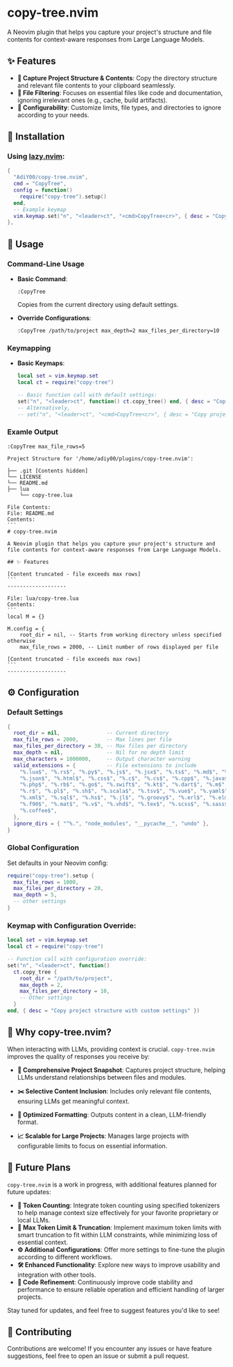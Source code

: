 # copy-tree.nvim

A Neovim plugin that helps you capture your project's structure and file contents for context-aware responses from Large Language Models.

## ✨ Features

- **📁 Capture Project Structure & Contents**: Copy the directory structure and relevant file contents to your clipboard seamlessly.
- **🎯 File Filtering**: Focuses on essential files like code and documentation, ignoring irrelevant ones (e.g., cache, build artifacts).
- **🔧 Configurability**: Customize limits, file types, and directories to ignore according to your needs.

## 🚀 Installation

### Using [lazy.nvim](https://github.com/folke/lazy.nvim):

```lua
{
  "AdiY00/copy-tree.nvim",
  cmd = "CopyTree",
  config = function()
    require("copy-tree").setup()
  end,
  -- Example keymap  
  vim.keymap.set("n", "<leader>ct", "<cmd>CopyTree<cr>", { desc = "Copy project structure from current directory" }),
},
```

## 📖 Usage

### Command-Line Usage

- **Basic Command**:
  
  ```vim
  :CopyTree
  ```
  
  Copies from the current directory using default settings.
  
- **Override Configurations**:
  
  ```vim
  :CopyTree /path/to/project max_depth=2 max_files_per_directory=10
  ```
  

### Keymapping

- **Basic Keymaps**:
  
  ```lua
  local set = vim.keymap.set
  local ct = require("copy-tree")
  
  -- Basic function call with default settings:
  set("n", "<leader>ct", function() ct.copy_tree() end, { desc = "Copy project structure from current directory" })
  -- Alternatively,
  -- set("n", "<leader>ct", "<cmd>CopyTree<cr>", { desc = "Copy project structure from current directory" }),
  ```
  

### Examle Output

`:CopyTree max_file_rows=5`

````plaintext
Project Structure for '/home/adiy00/plugins/copy-tree.nvim':

├── .git [Contents hidden]
└── LICENSE
└── README.md
├── lua
    └── copy-tree.lua

File Contents:
File: README.md
Contents:
```
# copy-tree.nvim

A Neovim plugin that helps you capture your project's structure and file contents for context-aware responses from Large Language Models.

## ✨ Features

[Content truncated - file exceeds max rows]
```
-------------------

File: lua/copy-tree.lua
Contents:
```
local M = {}

M.config = {
    root_dir = nil, -- Starts from working directory unless specified otherwise
    max_file_rows = 2000, -- Limit number of rows displayed per file

[Content truncated - file exceeds max rows]
```
-------------------
````

## ⚙️ Configuration

### Default Settings

```lua
{
  root_dir = nil,               -- Current directory
  max_file_rows = 2000,         -- Max lines per file
  max_files_per_directory = 30, -- Max files per directory
  max_depth = nil,              -- Nil for no depth limit
  max_characters = 1000000,     -- Output character warning
  valid_extensions = {          -- File extensions to include
    "%.lua$", "%.rs$", "%.py$", "%.js$", "%.jsx$", "%.ts$", "%.md$", "%.txt$",
    "%.json$", "%.html$", "%.css$", "%.c$", "%.cs$", "%.cpp$", "%.java$",
    "%.php$", "%.rb$", "%.go$", "%.swift$", "%.kt$", "%.dart$", "%.m$",
    "%.r$", "%.pl$", "%.sh$", "%.scala$", "%.tsv$", "%.vue$", "%.yaml$",
    "%.xml$", "%.sql$", "%.hs$", "%.jl$", "%.groovy$", "%.erl$", "%.elm$",
    "%.f90$", "%.mat$", "%.v$", "%.vhd$", "%.tex$", "%.scss$", "%.sass$",
    "%.coffee$",
  },
  ignore_dirs = { "^%.", "node_modules", "__pycache__", "undo" },
}
```

### Global Configuration

Set defaults in your Neovim config:

```lua
require("copy-tree").setup {
  max_file_rows = 1000,
  max_files_per_directory = 20,
  max_depth = 5,
  -- other settings
}
```

### Keymap with Configuration Override:

```lua
local set = vim.keymap.set
local ct = require("copy-tree")

-- Function call with configuration override:
set("n", "<leader>ct", function()
  ct.copy_tree {
    root_dir = "/path/to/project",
    max_depth = 2,
    max_files_per_directory = 10,
    -- Other settings
  }
end, { desc = "Copy project structure with custom settings" })
```

## 🤖 Why copy-tree.nvim?

When interacting with LLMs, providing context is crucial. `copy-tree.nvim` improves the quality of responses you receive by:

- **📸 Comprehensive Project Snapshot**: Captures project structure, helping LLMs understand relationships between files and modules.
  
- **✂️ Selective Content Inclusion**: Includes only relevant file contents, ensuring LLMs get meaningful context.
  
- **📝 Optimized Formatting**: Outputs content in a clean, LLM-friendly format.
  
- **📈 Scalable for Large Projects**: Manages large projects with configurable limits to focus on essential information.
  

## 🚧 Future Plans

`copy-tree.nvim` is a work in progress, with additional features planned for future updates:

- **🔢 Token Counting**: Integrate token counting using specified tokenizers to help manage context size effectively for your favorite proprietary or local LLMs.
- **📏 Max Token Limit & Truncation**: Implement maximum token limits with smart truncation to fit within LLM constraints, while minimizing loss of essential context.
- **⚙️ Additional Configurations**: Offer more settings to fine-tune the plugin according to different workflows.
- **🛠️ Enhanced Functionality**: Explore new ways to improve usability and integration with other tools.
- **🔧 Code Refinement**: Continuously improve code stability and performance to ensure reliable operation and efficient handling of larger projects.

Stay tuned for updates, and feel free to suggest features you'd like to see!

## 🤝 Contributing

Contributions are welcome! If you encounter any issues or have feature suggestions, feel free to open an issue or submit a pull request.
